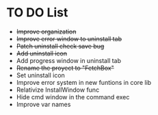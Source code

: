 # TO DO List

- ~~Improve organization~~ 
- ~~Improve error window to uninstall tab~~
- ~~Patch uninstall check save bug~~
- ~~Add uninstall icon~~
- Add progress window in uninstall tab
- ~~Rename the proyect to "FetchBox"~~
- Set uninstall icon
- Improve error system in new funtions in core lib
- Relativize InstallWindow func
- Hide cmd window in the command exec
- Improve var names



